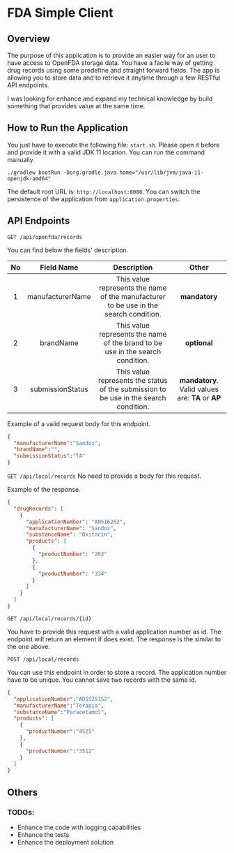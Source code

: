 # FDA Simple Client

## Overview

The purpose of this application is to provide an easier way for an user to have access to OpenFDA storage data. You have a facile way of getting drug records using some predefine and straight forward fields. The app is allowing you to store data and to retrieve it anytime through a few RESTful API endpoints.

I was looking for enhance and expand my technical knowledge by build something that provides value at the same time.

## How to Run the Application

You just have to execute the following file: ```start.sh```. Please open it before and provide it with a valid JDK 11 location. You can run the command manually.

```shell
./gradlew bootRun -Dorg.gradle.java.home="/usr/lib/jvm/java-11-openjdk-amd64"
```

The default root URL is: ```http://localhost:8080```. You can switch the persistence of the application from ```application.properties```. 

## API Endpoints

```GET /api/openfda/records```

You can find below the fields' description.

| No  |    Field Name    |                                      Description                                      |                       Other                       |
|:---:|:----------------:|:-------------------------------------------------------------------------------------:|:-------------------------------------------------:|
|  1  | manufacturerName | This value represents the name of the manufacturer to be use in the search condition. |                   **mandatory**                   |
|  2  |    brandName     |    This value represents the name of the brand to be use in the search condition.     |                   **optional**                    |
|  3  | submissionStatus | This value represents the status of the submission to be use in the search condition. | **mandatory**. Valid values are: **TA** or **AP** |


Example of a valid request body for this endpoint.
```json
{
  "manufacturerName":"Sandoz",
  "brandName":"",
  "submissionStatus":"TA"
}
```

```GET /api/local/records```
No need to provide a body for this request.

Example of the response.
```json
{
  "drugRecords": [
    {
      "applicationNumber": "ANS16262",
      "manufacturerName": "Sandoz",
      "substanceName": "Oxitocin",
      "products": [
        {
          "productNumber": "263"
        },
        {
          "productNumber": "334"
        }
      ]
    }
  ]
}
```

```GET /api/local/records/{id}```

You have to provide this request with a valid application number as id. The endpoint will return an element if does exist. The response is the similar to the one above.

```POST /api/local/records```

You can use this endpoint in order to store a record. The application number have to be unique. You cannot save two records with the same id.

```json
{
  "applicationNumber":"ADSS25152",
  "manufacturerName":"Terapia",
  "substanceName":"Paracetamol",
  "products": [
    {
      "productNumber":"4525"
    },
    {
      "productNumber":"3512"
    }
  ]
}
```


## Others

### TODOs:
 - Enhance the code with logging capabilities
 - Enhance the tests
 - Enhance the deployment solution